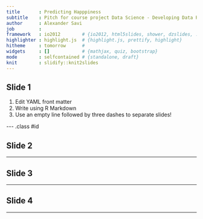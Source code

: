 ```yaml
---
title       : Predicting Happpiness
subtitle    : Pitch for course project Data Science - Developing Data Products
author      : Alexander Savi
job         : 
framework   : io2012        # {io2012, html5slides, shower, dzslides, ...}
highlighter : highlight.js  # {highlight.js, prettify, highlight}
hitheme     : tomorrow      # 
widgets     : []            # {mathjax, quiz, bootstrap}
mode        : selfcontained # {standalone, draft}
knit        : slidify::knit2slides
---
```


## Slide 1

1. Edit YAML front matter
2. Write using R Markdown
3. Use an empty line followed by three dashes to separate slides!

--- .class #id 

## Slide 2

---

## Slide 3

---

## Slide 4

---
